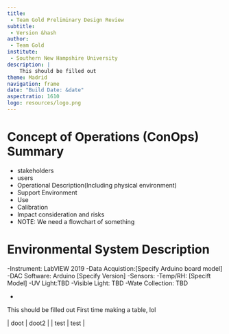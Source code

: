 ```yaml
---
title:
 - Team Gold Preliminary Design Review
subtitle:
 - Version &hash
author:
 - Team Gold
institute:
 - Southern New Hampshire University
description: |
    This should be filled out
theme: Madrid
navigation: frame
date: "Build Date: &date"
aspectratio: 1610
logo: resources/logo.png
---
```


# Concept of Operations (ConOps) Summary

 - stakeholders
 - users
 - Operational Description(Including physical environment)
 - Support Environment
 - Use
 - Calibration
 - Impact consideration and risks
 - NOTE: We need a flowchart of something


# Environmental System Description

-Instrument: LabVIEW 2019
-Data Acquistion:[Specify Arduino board model]
-DAC Software: Arduino [Specify Version]
-Sensors:
	-Temp/RH: [Specift Model]
	-UV Light:TBD
	-Visible Light: TBD
	-Wate Collection: TBD


- 

This should be filled out
First time making a table, lol

| doot | doot2 |
| test | test  |
